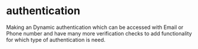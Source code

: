 # authentication
Making an Dynamic authentication which can be accessed with Email or Phone number and have many more verification checks to add functionality for which type of authentication is need.
